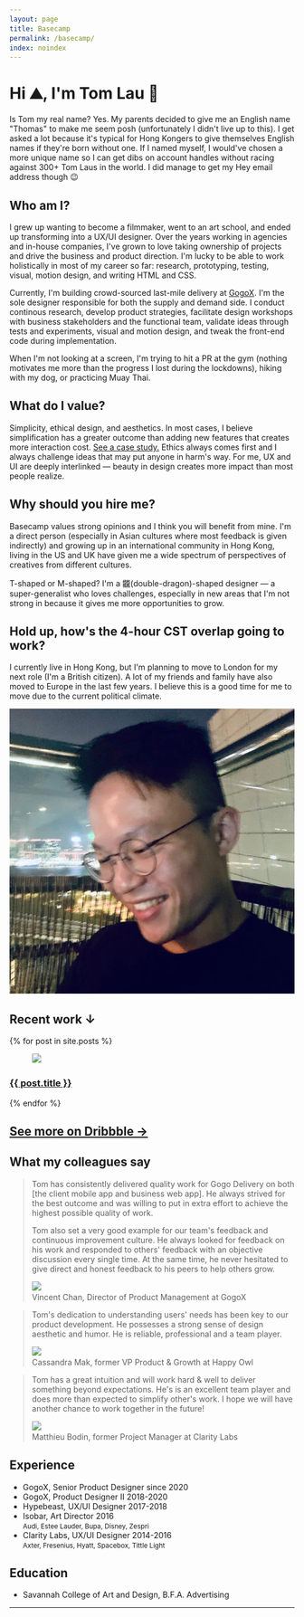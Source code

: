 ```yaml
---
layout: page
title: Basecamp
permalink: /basecamp/
index: noindex
---
```


<div class="section grid grid-d3-m1 tofadein post-content">
  <div class="grid-item span-2">
    <h1>
    	Hi ⛰, I'm Tom Lau 👋
    </h1>
    <p>Is Tom my real name? Yes. My parents decided to give me an English name "Thomas" to make me seem posh (unfortunately I didn't live up to this). I get asked a lot because it's typical for Hong Kongers to give themselves English names if they're born without one. If I named myself, I would've chosen a more unique name so I can get dibs on account handles without racing against 300+ Tom Laus in the world. I did manage to get my Hey email address though 😉</p>
    <h2>
      Who am I?
    </h2> 
    <p>
      I grew up wanting to become a filmmaker, went to an art school, and ended up transforming into a UX/UI designer. Over the years working in agencies and in-house companies, I've grown to love taking ownership of projects and drive the business and product direction. I'm lucky to be able to work holistically in most of my career so far: research, prototyping, testing, visual, motion design, and writing HTML and CSS. 
    </p>
    <p>
    	Currently, I'm building crowd-sourced last-mile delivery at <a href="http://gogox.com/">GogoX</a>. I'm the sole designer responsible for both the supply and demand side. I conduct continous research, develop product strategies, facilitate design workshops with business stakeholders and the functional team, validate ideas through tests and experiments, visual and motion design, and tweak the front-end code during implementation.
    </p>
    <p>
      When I'm not looking at a screen, I'm trying to hit a PR at the gym (nothing motivates me more than the progress I lost during the lockdowns), hiking with my dog, or practicing Muay Thai. 
    </p>
    <h2>
      What do I value?
    </h2>
    <p>
      Simplicity, ethical design, and aesthetics. In most cases, I believe simplification has a greater outcome than adding new features that creates more interaction cost. <a href="/gogo-delivery-mobile/">See a case study.</a> Ethics always comes first and I always challenge ideas that may put anyone in harm's way. For me, UX and UI are deeply interlinked — beauty in design creates more impact than most people realize.
    </p>
    <h2>
      Why should you hire me?
    </h2>
    <p>
      Basecamp values strong opinions and I think you will benefit from mine. I'm a direct person (especially in Asian cultures where most feedback is given indirectly) and growing up in an international community in Hong Kong, living in the US and UK have given me a wide spectrum of perspectives of creatives from different cultures. 
    </p>
    <p>
      T-shaped or M-shaped? I'm a 龖(double-dragon)-shaped designer — a super-generalist who loves challenges, especially in new areas that I'm not strong in because it gives me more opportunities to grow.
    </p>
    <h2>
      Hold up, how's the 4-hour CST overlap going to work?
    </h2>
    <p>
      I currently live in Hong Kong, but I'm planning to move to London for my next role (I'm a British citizen). A lot of my friends and family have also moved to Europe in the last few years. I believe this is a good time for me to move due to the current political climate.
    </p>
  </div>
  <div class="grid-item">
    <img src="/assets/me.jpg" class="pp"/>
  </div>
</div>

  <div class="section">
    <div class="work-header tofadein-second">
      <h2>Recent work &darr;</h2>
    </div>
    <div class="grid grid-d2-m1 work-grid">
      {% for post in site.posts %}
        <div class="grid-item work-item scrollreveal">
          <a href="{{ post.url }}" class="link-reset">
            <figure>
              <img class="thumbnail" src="{{ post.thumbnail }}" />
            </figure>
            <h3>{{ post.title }}</h3>
          </a>
        </div>
      {% endfor %}
    </div>
  </div>

<div>
      <h2>
      	<a href="https://dribbble.com/tomoslau">See more on Dribbble →</a>
      </h2>
</div>
<div class="section grid grid-d3-m1 tofadein">
  <div class="grid-item span-2">
    <h2>What my colleagues say</h2>
    <blockquote>
      <p>Tom has consistently delivered quality work for Gogo Delivery on both [the client mobile app and business web app]. He always strived for the best outcome and was willing to put in extra effort to achieve the highest possible quality of work.</p>
      <p>Tom also set a very good example for our team's feedback and continuous improvement culture. He always looked for feedback on his work and responded to others' feedback with an objective discussion every single time. At the same time, he never hesitated to give direct and honest feedback to his peers to help others grow.</p>
      <div class="quote-person">
        <div>
          <img src="https://media-exp1.licdn.com/dms/image/C5603AQFZTtPg5XrG1w/profile-displayphoto-shrink_200_200/0?e=1607558400&v=beta&t=8gQeS-mjUhb7BtHgbyRBLEB9i8bvK_7UnR9KQ60Yho8" class="pp"/>
        </div>
        <div>
          Vincent Chan, Director of Product Management at GogoX
        </div>
      </div>
    </blockquote>
    <blockquote>
      <p>Tom's dedication to understanding users' needs has been key to our product development. He possesses a strong sense of design aesthetic and humor. He is reliable, professional and a team player.</p>
      <div class="quote-person">
        <div>
          <img src="https://media-exp1.licdn.com/dms/image/C5103AQFh9IXmjH--6w/profile-displayphoto-shrink_100_100/0?e=1607558400&v=beta&t=HMc3YvXPKzayp40kdkiXrfpJTvxpZjVm_C438tVbN7c" class="pp"/>
        </div>
        <div>
          Cassandra Mak, former VP Product & Growth at Happy Owl
        </div>
      </div>
    </blockquote>
    <blockquote>
      <p>Tom has a great intuition and will work hard & well to deliver something beyond expectations. He's is an excellent team player and does more than expected to simplify other's work. I hope we will have another chance to work together in the future!</p>
      <div class="quote-person">
        <div>
          <img src="https://media-exp1.licdn.com/dms/image/C4E03AQHTsP0XMsm8Bw/profile-displayphoto-shrink_100_100/0?e=1607558400&v=beta&t=8y3yKQ3K_yJdrgRtSOcw45BH1nUs4Eg4Ev8coC18mPY" class="pp"/>
        </div>
        <div>
          Matthieu Bodin, former Project Manager at Clarity Labs
        </div>
      </div>
    </blockquote>
  </div>
</div>


<div class="section grid grid-d2-m1 tofadein">
  <div class="grid-item">
    <h2>Experience</h2>
    <ul>
      <li>GogoX, Senior Product Designer since 2020</li>
      <li>GogoX, Product Designer II 2018-2020</li>
      <li>Hypebeast, UX/UI Designer 2017-2018</li>
      <li>Isobar, Art Director 2016<br><small>Audi, Estee Lauder, Bupa, Disney, Zespri</small></li>
      <li>Clarity Labs, UX/UI Designer 2014-2016<br><small>Axter, Fresenius, Hyatt, Spacebox, Tittle Light</small></li>
    </ul>
  </div>
  <div class="grid-item">
    <h2>Education</h2>
    <ul>
      <li>Savannah College of Art and Design, B.F.A. Advertising</li>
    </ul>
  </div>
</div>
<hr>